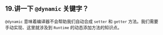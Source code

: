 ## 19.讲一下 `@dynamic` 关键字？


`@dynamic` 意味着编译器不会帮助我们自动合成 `setter` 和 `getter` 方法。我们需要手动实现、这里就涉及到 `Runtime` 的动态添加方法的知识点。

